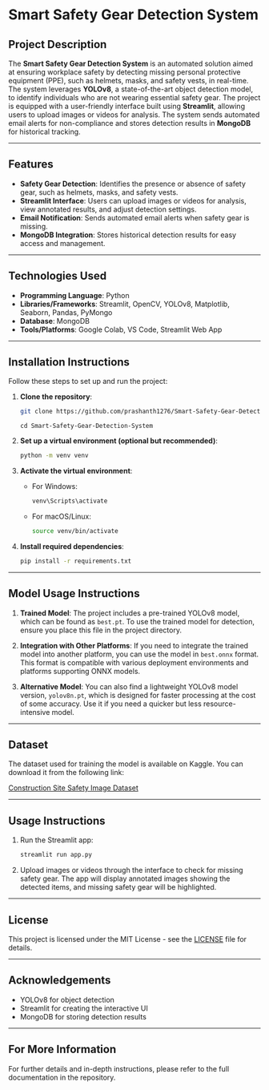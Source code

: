 # Smart Safety Gear Detection System

## Project Description

The **Smart Safety Gear Detection System** is an automated solution aimed at ensuring workplace safety by detecting missing personal protective equipment (PPE), such as helmets, masks, and safety vests, in real-time. The system leverages **YOLOv8**, a state-of-the-art object detection model, to identify individuals who are not wearing essential safety gear. The project is equipped with a user-friendly interface built using **Streamlit**, allowing users to upload images or videos for analysis. The system sends automated email alerts for non-compliance and stores detection results in **MongoDB** for historical tracking.

---

## Features

- **Safety Gear Detection**: Identifies the presence or absence of safety gear, such as helmets, masks, and safety vests.
- **Streamlit Interface**: Users can upload images or videos for analysis, view annotated results, and adjust detection settings.
- **Email Notification**: Sends automated email alerts when safety gear is missing.
- **MongoDB Integration**: Stores historical detection results for easy access and management.

---

## Technologies Used

- **Programming Language**: Python
- **Libraries/Frameworks**: Streamlit, OpenCV, YOLOv8, Matplotlib, Seaborn, Pandas, PyMongo
- **Database**: MongoDB
- **Tools/Platforms**: Google Colab, VS Code, Streamlit Web App

---

## Installation Instructions

Follow these steps to set up and run the project:

1. **Clone the repository**:
    ```bash
    git clone https://github.com/prashanth1276/Smart-Safety-Gear-Detection-System.git
    ```
    ```
    cd Smart-Safety-Gear-Detection-System
    ```

2. **Set up a virtual environment (optional but recommended)**:
    ```bash
    python -m venv venv
    ```

3. **Activate the virtual environment**:
    - For Windows:
      ```bash
      venv\Scripts\activate
      ```
    - For macOS/Linux:
      ```bash
      source venv/bin/activate
      ```

4. **Install required dependencies**:
    ```bash
    pip install -r requirements.txt
    ```

---

## Model Usage Instructions

1. **Trained Model**: The project includes a pre-trained YOLOv8 model, which can be found as `best.pt`. To use the trained model for detection, ensure you place this file in the project directory.

2. **Integration with Other Platforms**: If you need to integrate the trained model into another platform, you can use the model in `best.onnx` format. This format is compatible with various deployment environments and platforms supporting ONNX models.

3. **Alternative Model**: You can also find a lightweight YOLOv8 model version, `yolov8n.pt`, which is designed for faster processing at the cost of some accuracy. Use it if you need a quicker but less resource-intensive model.

---

## Dataset

The dataset used for training the model is available on Kaggle. You can download it from the following link:

[Construction Site Safety Image Dataset](https://www.kaggle.com/datasets/snehilsanyal/construction-site-safety-image-dataset-roboflow/data)

---

## Usage Instructions

1. Run the Streamlit app:
    ```bash
    streamlit run app.py
    ```

2. Upload images or videos through the interface to check for missing safety gear. The app will display annotated images showing the detected items, and missing safety gear will be highlighted.

---

## License

This project is licensed under the MIT License - see the [LICENSE](LICENSE) file for details.

---

## Acknowledgements

- YOLOv8 for object detection
- Streamlit for creating the interactive UI
- MongoDB for storing detection results

---

## For More Information

For further details and in-depth instructions, please refer to the full documentation in the repository.
